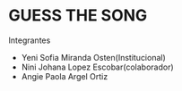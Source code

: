 # GUESS THE SONG

Integrantes

- Yeni Sofia Miranda Osten(Institucional)
- Nini Johana Lopez Escobar(colaborador)
- Angie Paola Argel Ortiz